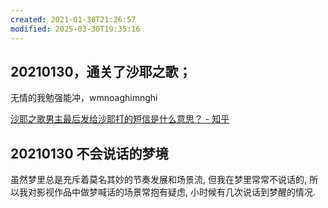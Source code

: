 ```yaml
---
created: 2021-01-30T21:26:57
modified: 2025-03-30T19:35:16
---
```


## 20210130，通关了沙耶之歌；

无情的我勉强能冲，wmnoaghimnghi

[沙耶之歌男主最后发给沙耶打的短信是什么意思？ - 知乎](https://www.zhihu.com/question/366077317)

## 20210130 不会说话的梦境

虽然梦里总是充斥着莫名其妙的节奏发展和场景流, 但我在梦里常常不说话的, 所以我对影视作品中做梦喊话的场景常抱有疑虑, 小时候有几次说话到梦醒的情况.
